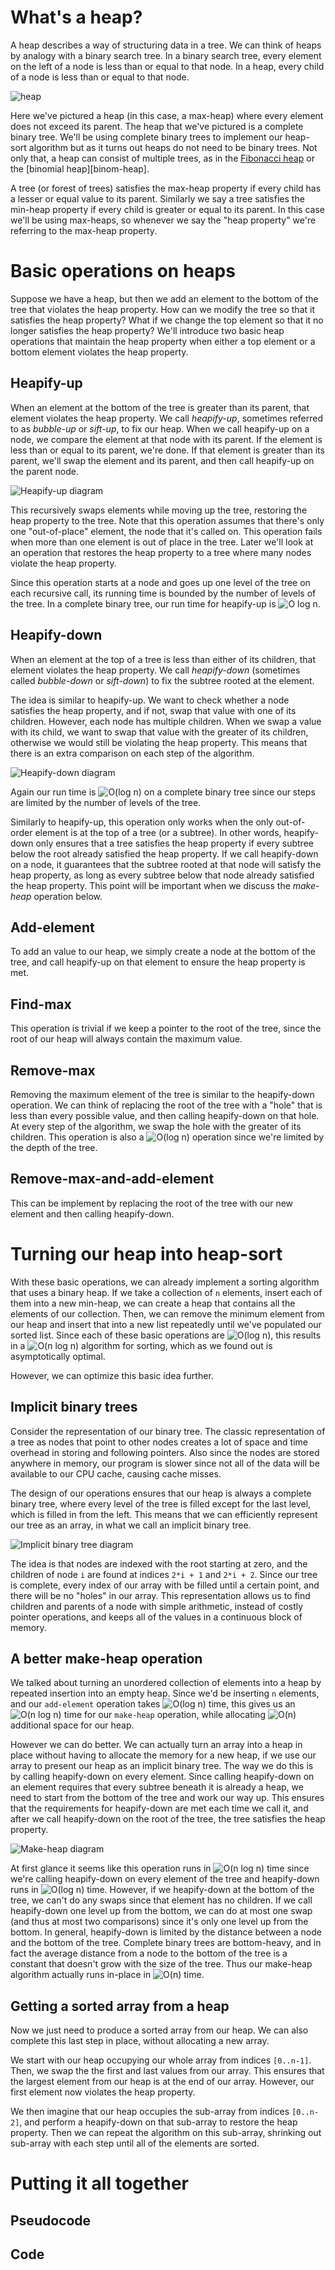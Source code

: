 # What's a heap?

A heap describes a way of structuring data in a tree. We can think of heaps by analogy with a binary search tree. In a binary search tree, every element on the left of a node is less than or equal to that node. In a heap, every child of a node is less than or equal to that node.

![heap](../assets/heapsort/heap.png)

Here we've pictured a heap (in this case, a max-heap) where every element does not exceed its parent. The heap that we've pictured is a complete binary tree. We'll be using complete binary trees to implement our heap-sort algorithm but as it turns out heaps do not need to be binary trees. Not only that, a heap can consist of multiple trees, as in the [Fibonacci heap][fib-heap] or the [binomial heap][binom-heap].

A tree (or forest of trees) satisfies the max-heap property if every child has a lesser or equal value to its parent. Similarly we say a tree satisfies the min-heap property if every child is greater or equal to its parent. In this case we'll be using max-heaps, so whenever we say the "heap property" we're referring to the max-heap property.

# Basic operations on heaps

Suppose we have a heap, but then we add an element to the bottom of the tree that violates the heap property. How can we modify the tree so that it satisfies the heap property? What if we change the top element so that it no longer satisfies the heap property? We'll introduce two basic heap operations that maintain the heap property when either a top element or a bottom element violates the heap property.

## Heapify-up

When an element at the bottom of the tree is greater than its parent, that element violates the heap property. We call _heapify-up_, sometimes referred to as _bubble-up_ or _sift-up_, to fix our heap. When we call heapify-up on a node, we compare the element at that node with its parent. If the element is less than or equal to its parent, we're done. If that element is greater than its parent, we'll swap the element and its parent, and then call heapify-up on the parent node.

![Heapify-up diagram](../assets/heapsort/heapify-up.png)

This recursively swaps elements while moving up the tree, restoring the heap property to the tree. Note that this operation assumes that there's only one "out-of-place" element, the node that it's called on. This operation fails when more than one element is out of place in the tree. Later we'll look at an operation that restores the heap property to a tree where many nodes violate the heap property.

Since this operation starts at a node and goes up one level of the tree on each recursive call, its running time is bounded by the number of levels of the tree. In a complete binary tree, our run time for heapify-up is ![O log n][o-logn].

## Heapify-down

When an element at the top of a tree is less than either of its children, that element violates the heap property. We call _heapify-down_ (sometimes called _bubble-down_ or _sift-down_) to fix the subtree rooted at the element.

The idea is similar to heapify-up. We want to check whether a node satisfies the heap property, and if not, swap that value with one of its children. However, each node has multiple children. When we swap a value with its child, we want to swap that value with the greater of its children, otherwise we would still be violating the heap property. This means that there is an extra comparison on each step of the algorithm.

![Heapify-down diagram](../assets/heapsort/heapify-down.png)

Again our run time is ![O(log n)][o-logn] on a complete binary tree since our steps are limited by the number of levels of the tree.

Similarly to heapify-up, this operation only works when the only out-of-order element is at the top of a tree (or a subtree). In other words, heapify-down only ensures that a tree satisfies the heap property if every subtree below the root already satisfied the heap property. If we call heapify-down on a node, it guarantees that the subtree rooted at that node will satisfy the heap property, as long as every subtree below that node already satisfied the heap property. This point will be important when we discuss the _make-heap_ operation below.

## Add-element

To add an value to our heap, we simply create a node at the bottom of the tree, and call heapify-up on that element to ensure the heap property is met.

## Find-max

This operation is trivial if we keep a pointer to the root of the tree, since the root of our heap will always contain the maximum value.

## Remove-max

Removing the maximum element of the tree is similar to the heapify-down operation. We can think of replacing the root of the tree with a "hole" that is less than every possible value, and then calling heapify-down on that hole. At every step of the algorithm, we swap the hole with the greater of its children. This operation is also a ![O(log n)][o-logn] operation since we're limited by the depth of the tree.

## Remove-max-and-add-element

This can be implement by replacing the root of the tree with our new element and then calling heapify-down.

# Turning our heap into heap-sort

With these basic operations, we can already implement a sorting algorithm that uses a binary heap. If we take a collection of `n` elements, insert each of them into a new min-heap, we can create a heap that contains all the elements of our collection. Then, we can remove the minimum element from our heap and insert that into a new list repeatedly until we've populated our sorted list. Since each of these basic operations are ![O(log n)][o-logn], this results in a ![O(n log n)][o-nlogn] algorithm for sorting, which as we found out is asymptotically optimal.

However, we can optimize this basic idea further.

## Implicit binary trees

Consider the representation of our binary tree. The classic representation of a tree as nodes that point to other nodes creates a lot of space and time overhead in storing and following pointers. Also since the nodes are stored anywhere in memory, our program is slower since not all of the data will be available to our CPU cache, causing cache misses.

The design of our operations ensures that our heap is always a complete binary tree, where every level of the tree is filled except for the last level, which is filled in from the left. This means that we can efficiently represent our tree as an array, in what we call an implicit binary tree.

![Implicit binary tree diagram](../assets/heapsort/implicit-binary-tree.png)

The idea is that nodes are indexed with the root starting at zero, and the children of node `i` are found at indices `2*i + 1` and `2*i + 2`. Since our tree is complete, every index of our array with be filled until a certain point, and there will be no "holes" in our array. This representation allows us to find children and parents of a node with simple arithmetic, instead of costly pointer operations, and keeps all of the values in a continuous block of memory.

## A better make-heap operation

We talked about turning an unordered collection of elements into a heap by repeated insertion into an empty heap. Since we'd be inserting `n` elements, and our `add-element` operation takes ![O(log n)][o-logn] time, this gives us an ![O(n log n)][o-nlogn] time for our `make-heap` operation, while allocating ![O(n)][o-logn] additional space for our heap.

However we can do better. We can actually turn an array into a heap in place without having to allocate the memory for a new heap, if we use our array to present our heap as an implicit binary tree. The way we do this is by calling heapify-down on every element. Since calling heapify-down on an element requires that every subtree beneath it is already a heap, we need to start from the bottom of the tree and work our way up. This ensures that the requirements for heapify-down are met each time we call it, and after we call heapify-down on the root of the tree, the tree satisfies the heap property.

![Make-heap diagram](../assets/heapsort/make-heap.png)

At first glance it seems like this operation runs in ![O(n log n)][o-nlogn] time since we're calling heapify-down on every element of the tree and heapify-down runs in ![O(log n)][o-logn] time. However, if we heapify-down at the bottom of the tree, we can't do any swaps since that element has no children. If we call heapify-down one level up from the bottom, we can do at most one swap (and thus at most two comparisons) since it's only one level up from the bottom. In general, heapify-down is limited by the distance between a node and the bottom of the tree. Complete binary trees are bottom-heavy, and in fact the average distance from a node to the bottom of the tree is a constant that doesn't grow with the size of the tree. Thus our make-heap algorithm actually runs in-place in ![O(n)][o-n] time.

## Getting a sorted array from a heap

Now we just need to produce a sorted array from our heap. We can also complete this last step in place, without allocating a new array.

We start with our heap occupying our whole array from indices `[0..n-1]`. Then, we swap the the first and last values from our array. This ensures that the largest element from our heap is at the end of our array. However, our first element now violates the heap property.

We then imagine that our heap occupies the sub-array from indices `[0..n-2]`, and perform a heapify-down on that sub-array to restore the heap property. Then we can repeat the algorithm on this sub-array, shrinking out sub-array with each step until all of the elements are sorted.

# Putting it all together

## Pseudocode

## Code

[fib-heap]: https://en.wikipedia.org/wiki/Fibonacci_heap
[binomial-heap]: https://en.wikipedia.org/wiki/Binomial_heap
[o-constant]: <https://render.githubusercontent.com/render/math?math=O(1)> "O(1)"
[o-logn]: <https://render.githubusercontent.com/render/math?math=O(\log%20n)> "O(log n)"
[o-nlogn]: <https://render.githubusercontent.com/render/math?math=O(n\log%20n)> "O(n log n)"
[o-n]: <https://render.githubusercontent.com/render/math?math=O(n)> "O(n)"
